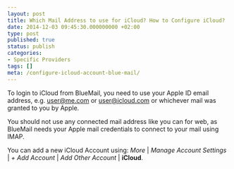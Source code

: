 ```yaml
---
layout: post
title: Which Mail Address to use for iCloud? How to Configure iCloud?
date: 2014-12-03 09:45:30.000000000 +02:00
type: post
published: true
status: publish
categories:
- Specific Providers
tags: []
meta: /configure-icloud-account-blue-mail/
---
```


To login to iCloud from BlueMail, you need to use your Apple ID email address, e.g. [user@me.com](mailto:user@me.com) or [user@icloud.com](mailto:user@icloud.com) or whichever mail was granted to you by Apple.

You should not use any connected mail address like you can for web, as BlueMail needs your Apple mail credentials to connect to your mail using IMAP.

You can add a new iCloud Account using: *More* \| *Manage Account Settings* \| *+ Add Account* \| *Add Other Account* \| **iCloud**.
